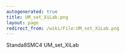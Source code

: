 ```yaml
---
autogenerated: true
title: UM_set_XiLab.png
layout: page
redirect_from: /wiki/File:UM_set_XiLab.png
---
```


Standa8SMC4 UM\_set\_XiLab
